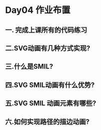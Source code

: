 # Day04 作业布置

## 一. 完成上课所有的代码练习



## 二.SVG动画有几种方式实现?

 

## 三.什么是SMIL?  



## 四.SVG SMIL动画有什么优势?



## 五.SVG SMIL 动画元素有哪些?



## 六.如何实现路径的描边动画?

